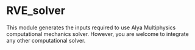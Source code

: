 # RVE_solver

This module generates the inputs required to use Alya Multiphysics computational mechanics solver. However, you are welcome to integrate any other computational solver.